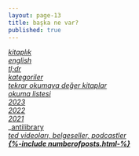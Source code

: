 ```yaml
---
layout: page-13
title: başka ne var?  
published: true  
---
```


_[kitaplık](/bookshelf.html)_  
_[english](/books.html)_  
_[tl;dr](/summary.html)_  
_[kategoriler](/category.html)_   
_[tekrar okumaya değer kitaplar](/reread.html)_  
_[okuma listesi](/readinglist.html)_  
_[2023](/2023.html)_  
_[2022](/2022.html)_  
_[2021](/2021.html)_  
_[antilibrary](/antilibrary.html)  
_[ted videoları, belgeseller, podcastler](/toc.html)_  
___[{%-include numberofposts.html-%}](/menu)___  
  
